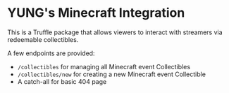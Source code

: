 # YUNG's Minecraft Integration

This is a Truffle package that allows viewers to interact with streamers via redeemable collectibles.

A few endpoints are provided:
- `/collectibles` for managing all Minecraft event Collectibles
- `/collectibles/new` for creating a new Minecraft event Collectible
- A catch-all for basic 404 page
